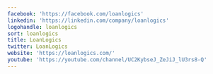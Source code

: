 ```yaml
---
facebook: 'https://facebook.com/loanlogics'
linkedin: 'https://linkedin.com/company/loanlogics'
logohandle: loanlogics
sort: loanlogics
title: LoanLogics
twitter: LoanLogics
website: 'https://loanlogics.com/'
youtube: 'https://youtube.com/channel/UC2KybseJ_ZeJiJ_lU3rs8-Q'
---
```

